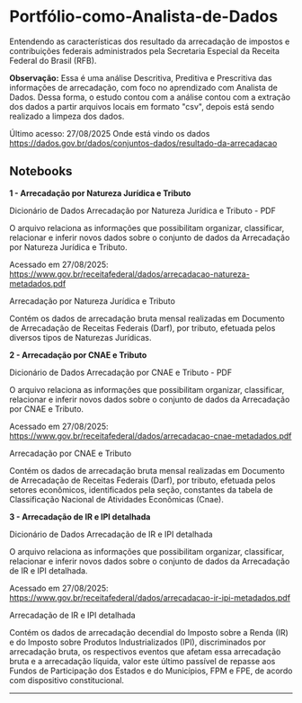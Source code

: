 # Portfólio-como-Analista-de-Dados
Entendendo as características dos resultado da arrecadação de impostos e contribuições federais administrados pela Secretaria Especial da Receita Federal do Brasil (RFB).

**Observação:** Essa é uma análise Descritiva, Preditiva e Prescritiva das informações de arrecadação, com foco no aprendizado com Analista de Dados. Dessa forma, o estudo contou com a análise contou com a extração dos dados a partir arquivos locais em formato "csv", depois está sendo realizado a limpeza dos dados. 


Último acesso: 27/08/2025
Onde está vindo os dados https://dados.gov.br/dados/conjuntos-dados/resultado-da-arrecadacao

## **Notebooks**

**1 - Arrecadação por Natureza Jurídica e Tributo**

Dicionário de Dados Arrecadação por Natureza Jurídica e Tributo - PDF

O arquivo relaciona as informações que possibilitam organizar, classificar, relacionar e inferir novos dados sobre o conjunto de dados da Arrecadação por Natureza Jurídica e Tributo.

Acessado em 27/08/2025: https://www.gov.br/receitafederal/dados/arrecadacao-natureza-metadados.pdf

Arrecadação por Natureza Jurídica e Tributo

Contém os dados de arrecadação bruta mensal realizadas em Documento de Arrecadação de Receitas Federais (Darf), por tributo, efetuada pelos diversos tipos de Naturezas Jurídicas.

**2 - Arrecadação por CNAE e Tributo**

Dicionário de Dados Arrecadação por CNAE e Tributo - PDF

O arquivo relaciona as informações que possibilitam organizar, classificar, relacionar e inferir novos dados sobre o conjunto de dados da Arrecadação por CNAE e Tributo.

Acessado em 27/08/2025: https://www.gov.br/receitafederal/dados/arrecadacao-cnae-metadados.pdf

Arrecadação por CNAE e Tributo

Contém os dados de arrecadação bruta mensal realizadas em Documento de Arrecadação de Receitas Federais (Darf), por tributo, efetuada pelos setores econômicos, identificados pela seção, constantes da tabela de Classificação Nacional de Atividades Econômicas (Cnae).

**3 - Arrecadação de IR e IPI detalhada**

Dicionário de Dados Arrecadação de IR e IPI detalhada

O arquivo relaciona as informações que possibilitam organizar, classificar, relacionar e inferir novos dados sobre o conjunto de dados da Arrecadação de IR e IPI detalhada.

Acessado em 27/08/2025: https://www.gov.br/receitafederal/dados/arrecadacao-ir-ipi-metadados.pdf

Arrecadação de IR e IPI detalhada

Contém os dados de arrecadação decendial do Imposto sobre a Renda (IR) e do Imposto sobre Produtos Industrializados (IPI), discriminados por arrecadação bruta, os respectivos eventos que afetam essa arrecadação bruta e a arrecadação líquida, valor este último passível de repasse aos Fundos de Participação dos Estados e do Municípios, FPM e FPE, de acordo com dispositivo constitucional.
______

